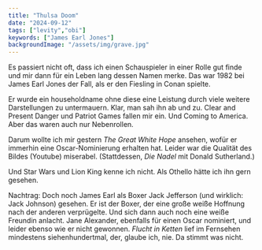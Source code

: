 ```yaml
---
title: "Thulsa Doom"
date: "2024-09-12"
tags: ["levity","obi"]
keywords: ["James Earl Jones"]
backgroundImage: "/assets/img/grave.jpg"
---
```

Es passiert nicht oft, dass ich einen Schauspieler in einer Rolle gut finde und mir dann für ein Leben lang dessen Namen merke. Das war 1982 bei James Earl Jones der Fall, als er den Fiesling in Conan spielte.

Er wurde ein householdname ohne diese eine Leistung durch viele weitere Darstellungen zu untermauern. Klar, man sah ihn ab und zu. Clear and Present Danger und Patriot Games fallen mir ein. Und Coming to America. Aber das waren auch nur Nebenrollen.

Darum wollte ich mir gestern <i>The Great White Hope</i> ansehen, wofür er immerhin eine Oscar-Nominierung erhalten hat. Leider war die Qualität des Bildes (Youtube) miserabel. (Stattdessen, <i>Die Nadel</i> mit Donald Sutherland.)

Und Star Wars und Lion King kenne ich nicht. Als Othello hätte ich ihn gern gesehen.

Nachtrag: Doch noch James Earl als Boxer Jack Jefferson (und wirklich: Jack Johnson) gesehen. Er ist der Boxer, der eine große weiße Hoffnung nach der anderen verprügelte. Und sich dann auch noch eine weiße Freundin anlacht. Jane Alexander, ebenfalls für einen Oscar nominiert, und leider ebenso wie er nicht gewonnen. *Flucht in Ketten* lief im Fernsehen mindestens siehenhundertmal, der, glaube ich, nie. Da stimmt was nicht.